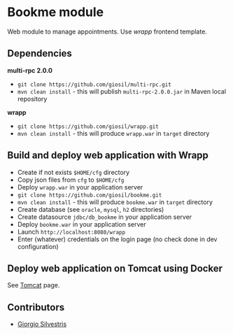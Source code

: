 # Bookme module

Web module to manage appointments. Use *wrapp* frontend template.

## Dependencies

**multi-rpc 2.0.0**

- `git clone https://github.com/giosil/multi-rpc.git` 
- `mvn clean install` - this will publish `multi-rpc-2.0.0.jar` in Maven local repository

**wrapp**

- `git clone https://github.com/giosil/wrapp.git` 
- `mvn clean install` - this will produce `wrapp.war` in `target` directory

## Build and deploy web application with Wrapp

- Create if not exists `$HOME/cfg` directory
- Copy json files from `cfg` to `$HOME/cfg`
- Deploy `wrapp.war` in your application server
- `git clone https://github.com/giosil/bookme.git` 
- `mvn clean install` - this will produce `bookme.war` in `target` directory
- Create database (see `oracle`, `mysql`, `h2` directories)
- Create datasource `jdbc/db_bookme` in your application server
- Deploy `bookme.war` in your application server
- Launch `http://localhost:8080/wrapp` 
- Enter (whatever) credentials on the login page (no check done in dev configuration)

## Deploy web application on Tomcat using Docker

See [Tomcat](https://github.com/giosil/bookme/tree/master/tomcat) page.

## Contributors

* [Giorgio Silvestris](https://github.com/giosil)
